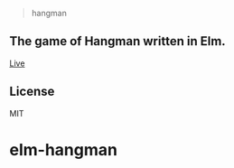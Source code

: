 
> hangman

## The game of Hangman written in Elm.

[Live](http://puemos.github.io/elm-hangman)

## License

MIT
# elm-hangman
